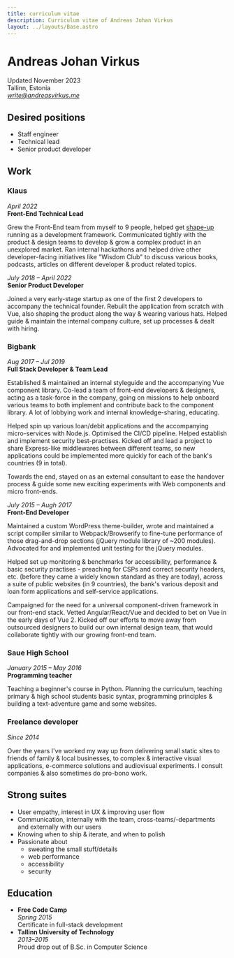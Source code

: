 ```yaml
---
title: curriculum vitae
description: Curriculum vitae of Andreas Johan Virkus
layout: ../layouts/Base.astro
---
```


# Andreas Johan Virkus

Updated November 2023\
Tallinn, Estonia\
_[write@andreasvirkus.me](mailto:write@andreasvirkus.me)_

## Desired positions
- Staff engineer
- Technical lead
- Senior product developer

## Work

### Klaus

_April 2022_\
**Front-End Technical Lead**

Grew the Front-End team from myself to 9 people, helped get [shape-up](https://basecamp.com/shapeup) running as a development framework. Communicated tightly with the product & design teams to develop & grow a complex product in an unexplored market. Ran internal hackathons and helped drive other developer-facing initiatives like "Wisdom Club" to discuss various books, podcasts, articles on different developer & product related topics.

_July 2018 – April 2022_\
**Senior Product Developer**

Joined a very early-stage startup as one of the first 2 developers to accompany the technical founder. Rebuilt the application from scratch with Vue, also shaping the product along the way & wearing various hats. Helped guide & maintain the internal company culture, set up processes & dealt with hiring.

### Bigbank

_Aug 2017 – Jul 2019_\
**Full Stack Developer & Team Lead**

Established & maintained an internal styleguide and the accompanying Vue component library. Co-lead a team of front-end developers & designers, acting as a task-force in the company, going on missions to help onboard various teams to both implement and contribute back to the component library. A lot of lobbying work and internal knowledge-sharing, educating.

Helped spin up various loan/debit applications and the accompanying micro-services with Node.js. Optimised the CI/CD pipeline. Helped establish and implement security best-practises. Kicked off and lead a project to share Express-like middlewares between different teams, so new applications could be implemented more quickly for each of the bank's countries (9 in total).

Towards the end, stayed on as an external consultant to ease the handover process & guide some new exciting experiments with Web components and micro front-ends.

_July 2015 – Augh 2017_\
**Front-End Developer**

Maintained a custom WordPress theme-builder, wrote and maintained a script compiler similar to Webpack/Browserify to fine-tune performance of those drag-and-drop sections (jQuery module library of ~200 modules). Advocated for and implemented unit testing for the jQuery modules.

Helped set up monitoring & benchmarks for accessibility, performance & basic security practises - preaching for CSPs and correct security headers, etc. (before they came a widely known standard as they are today), across a suite of public websites (in 9 countries), the bank's various deposit and loan form applications and self-service applications.

Campaigned for the need for a universal component-driven framework in our front-end stack. Vetted Angular/React/Vue and decided to bet on Vue in the early days of Vue 2. Kicked off our efforts to move away from outsourced designers to build our own internal design team, that would collaborate tightly with our growing front-end team.

### Saue High School
_January 2015 – May 2016_\
**Programming teacher**

Teaching a beginner's course in Python. Planning the curriculum, teaching primary & high school students basic syntax, programming principles & building a text-adventure game and some websites.

### Freelance developer

_Since 2014_

Over the years I've worked my way up from delivering small static sites to friends of family & local businesses, to complex & interactive visual applications, e-commerce solutions and audiovisual experiments. I consult companies & also sometimes do pro-bono work.

## Strong suites
- User empathy, interest in UX & improving user flow
- Communication, internally with the team, cross-teams/-departments and externally with our users
- Knowing when to ship & iterate, and when to polish
- Passionate about
  - sweating the small stuff/details
  - web performance
  - accessibility
  - security

## Education
- **Free Code Camp**\
    _Spring 2015_\
    Certificate in full-stack development
- **Tallinn University of Technology**\
    _2013–2015_\
    Proud drop out of B.Sc. in Computer Science

